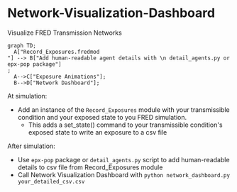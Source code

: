 # Network-Visualization-Dashboard
Visualize FRED Transmission Networks

```mermaid
graph TD;
  A["Record_Exposures.fredmod
"] --> B["Add human-readable agent details with \n detail_agents.py or epx-pop package"]
;
  A-->C["Exposure Animations"];
  B-->D["Network Dashboard"];
```

At simulation:
- Add an instance of the `Record_Exposures` module with your transmissible condition and your exposed state to you FRED simulation.
  - This adds a set_state() command to your transmissible condition's exposed state to write an exposure to a csv file

After simulation:
- Use `epx-pop` package or `detail_agents.py` script to add human-readable details to csv file from Record_Exposures module
- Call Network Visualization Dashboard with `python network_dashboard.py your_detailed_csv.csv`
